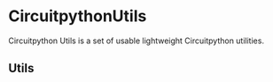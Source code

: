 # CircuitpythonUtils
Circuitpython Utils is a set of usable lightweight Circuitpython utilities. 


## Utils
